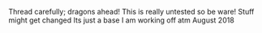 Thread carefully; dragons ahead!
This is really untested so be ware! Stuff might get changed
Its just a base I am working off atm August 2018
